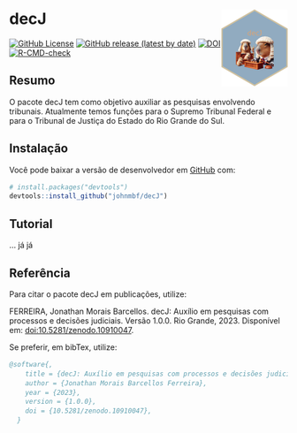 
<!-- README.md is generated from README.Rmd. Please edit that file -->

# decJ <img src="man/figures/logo.png" align="right" height="139" alt="" />

<!-- badges: start -->

[![GitHub
License](https://img.shields.io/github/license/johnmbf/decJ)](https://img.shields.io/github/license/johnmbf/decJ)
[![GitHub release (latest by
date)](https://img.shields.io/github/v/release/johnmbf/decJ)](https://img.shields.io/github/v/release/johnmbf/decJ)
[![DOI](https://zenodo.org/badge/654781778.svg)](https://zenodo.org/doi/10.5281/zenodo.10910046)
[![R-CMD-check](https://github.com/johnmbf/decJ/actions/workflows/R-CMD-check.yaml/badge.svg)](https://github.com/johnmbf/decJ/actions/workflows/R-CMD-check.yaml)
<!-- badges: end -->

## Resumo

O pacote decJ tem como objetivo auxiliar as pesquisas envolvendo
tribunais. Atualmente temos funções para o Supremo Tribunal Federal e
para o Tribunal de Justiça do Estado do Rio Grande do Sul.

## Instalação

Você pode baixar a versão de desenvolvedor em
[GitHub](https://github.com/johnmbf/decJ) com:

``` r
# install.packages("devtools")
devtools::install_github("johnmbf/decJ")
```

## Tutorial

… já já

## Referência

Para citar o pacote decJ em publicações, utilize:

FERREIRA, Jonathan Morais Barcellos. decJ: Auxílio em pesquisas com
processos e decisões judiciais. Versão 1.0.0. Rio Grande, 2023.
Disponível em: <doi:10.5281/zenodo.10910047>.

Se preferir, em bibTex, utilize:

``` bibtex
@software{,
    title = {decJ: Auxílio em pesquisas com processos e decisões judiciais},
    author = {Jonathan Morais Barcellos Ferreira},
    year = {2023},
    version = {1.0.0},
    doi = {10.5281/zenodo.10910047},
  }
```
